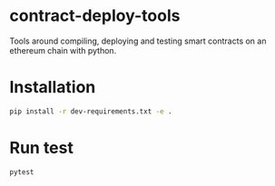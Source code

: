 # contract-deploy-tools
Tools around compiling, deploying and testing smart contracts on an ethereum chain with python.

# Installation
```bash
pip install -r dev-requirements.txt -e .
```

# Run test
```bash
pytest
```